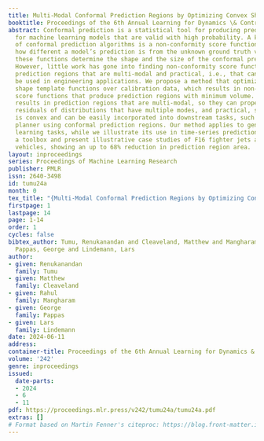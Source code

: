 ```yaml
---
title: Multi-Modal Conformal Prediction Regions by Optimizing Convex Shape Templates
booktitle: Proceedings of the 6th Annual Learning for Dynamics \& Control Conference
abstract: Conformal prediction is a statistical tool for producing prediction regions
  for machine learning models that are valid with high probability. A key component
  of conformal prediction algorithms is a non-conformity score function that quantifies
  how different a model’s prediction is from the unknown ground truth value. Essentially,
  these functions determine the shape and the size of the conformal prediction regions.
  However, little work has gone into finding non-conformity score functions that produce
  prediction regions that are multi-modal and practical, i.e., that can efficiently
  be used in engineering applications. We propose a method that optimizes parameterized
  shape template functions over calibration data, which results in non-conformity
  score functions that produce prediction regions with minimum volume. Our approach
  results in prediction regions that are multi-modal, so they can properly capture
  residuals of distributions that have multiple modes, and practical, so each region
  is convex and can be easily incorporated into downstream tasks, such as a motion
  planner using conformal prediction regions. Our method applies to general supervised
  learning tasks, while we illustrate its use in time-series prediction. We provide
  a toolbox and present illustrative case studies of F16 fighter jets and autonomous
  vehicles, showing an up to 68% reduction in prediction region area.
layout: inproceedings
series: Proceedings of Machine Learning Research
publisher: PMLR
issn: 2640-3498
id: tumu24a
month: 0
tex_title: "{Multi-Modal Conformal Prediction Regions by Optimizing Convex Shape Templates}"
firstpage: 1
lastpage: 14
page: 1-14
order: 1
cycles: false
bibtex_author: Tumu, Renukanandan and Cleaveland, Matthew and Mangharam, Rahul and
  Pappas, George and Lindemann, Lars
author:
- given: Renukanandan
  family: Tumu
- given: Matthew
  family: Cleaveland
- given: Rahul
  family: Mangharam
- given: George
  family: Pappas
- given: Lars
  family: Lindemann
date: 2024-06-11
address:
container-title: Proceedings of the 6th Annual Learning for Dynamics & Control Conference
volume: '242'
genre: inproceedings
issued:
  date-parts:
  - 2024
  - 6
  - 11
pdf: https://proceedings.mlr.press/v242/tumu24a/tumu24a.pdf
extras: []
# Format based on Martin Fenner's citeproc: https://blog.front-matter.io/posts/citeproc-yaml-for-bibliographies/
---
```


